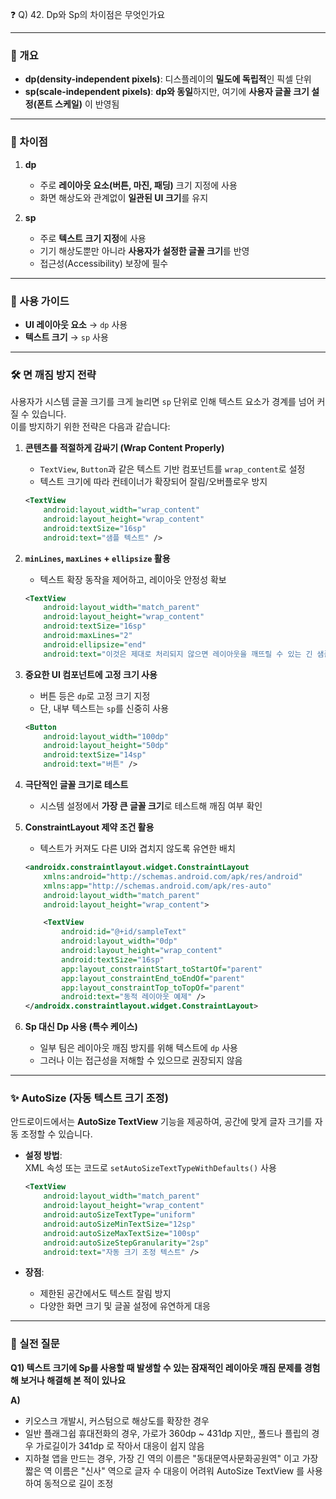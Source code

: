 ❓ Q) 42. Dp와 Sp의 차이점은 무엇인가요

---

### 📌 개요
- **dp(density-independent pixels)**: 디스플레이의 **밀도에 독립적**인 픽셀 단위  
- **sp(scale-independent pixels)**: **dp와 동일**하지만, 여기에 **사용자 글꼴 크기 설정(폰트 스케일)** 이 반영됨  

---

### 🔑 차이점
1. **dp**
   - 주로 **레이아웃 요소(버튼, 마진, 패딩)** 크기 지정에 사용  
   - 화면 해상도와 관계없이 **일관된 UI 크기**를 유지  

2. **sp**
   - 주로 **텍스트 크기 지정**에 사용  
   - 기기 해상도뿐만 아니라 **사용자가 설정한 글꼴 크기**를 반영  
   - 접근성(Accessibility) 보장에 필수  

---

### 🧭 사용 가이드
- **UI 레이아웃 요소** → `dp` 사용  
- **텍스트 크기** → `sp` 사용  

---

### 🛠️ 면 깨짐 방지 전략
사용자가 시스템 글꼴 크기를 크게 늘리면 `sp` 단위로 인해 텍스트 요소가 경계를 넘어 커질 수 있습니다.  
이를 방지하기 위한 전략은 다음과 같습니다:

1. **콘텐츠를 적절하게 감싸기 (Wrap Content Properly)**  
   - `TextView`, `Button`과 같은 텍스트 기반 컴포넌트를 `wrap_content`로 설정  
   - 텍스트 크기에 따라 컨테이너가 확장되어 잘림/오버플로우 방지  

   ```xml
   <TextView
       android:layout_width="wrap_content"
       android:layout_height="wrap_content"
       android:textSize="16sp"
       android:text="샘플 텍스트" />
   ```

2. **`minLines`, `maxLines` + `ellipsize` 활용**  
   - 텍스트 확장 동작을 제어하고, 레이아웃 안정성 확보  

   ```xml
   <TextView
       android:layout_width="match_parent"
       android:layout_height="wrap_content"
       android:textSize="16sp"
       android:maxLines="2"
       android:ellipsize="end"
       android:text="이것은 제대로 처리되지 않으면 레이아웃을 깨뜨릴 수 있는 긴 샘플 텍스트입니다." />
   ```

3. **중요한 UI 컴포넌트에 고정 크기 사용**  
   - 버튼 등은 `dp`로 고정 크기 지정  
   - 단, 내부 텍스트는 `sp`를 신중히 사용  

   ```xml
   <Button
       android:layout_width="100dp"
       android:layout_height="50dp"
       android:textSize="14sp"
       android:text="버튼" />
   ```

4. **극단적인 글꼴 크기로 테스트**  
   - 시스템 설정에서 **가장 큰 글꼴 크기**로 테스트해 깨짐 여부 확인  

5. **ConstraintLayout 제약 조건 활용**  
   - 텍스트가 커져도 다른 UI와 겹치지 않도록 유연한 배치  

   ```xml
   <androidx.constraintlayout.widget.ConstraintLayout
       xmlns:android="http://schemas.android.com/apk/res/android"
       xmlns:app="http://schemas.android.com/apk/res-auto"
       android:layout_width="match_parent"
       android:layout_height="wrap_content">

       <TextView
           android:id="@+id/sampleText"
           android:layout_width="0dp"
           android:layout_height="wrap_content"
           android:textSize="16sp"
           app:layout_constraintStart_toStartOf="parent"
           app:layout_constraintEnd_toEndOf="parent"
           app:layout_constraintTop_toTopOf="parent"
           android:text="동적 레이아웃 예제" />
   </androidx.constraintlayout.widget.ConstraintLayout>
   ```

6. **Sp 대신 Dp 사용 (특수 케이스)**  
   - 일부 팀은 레이아웃 깨짐 방지를 위해 텍스트에 `dp` 사용  
   - 그러나 이는 접근성을 저해할 수 있으므로 권장되지 않음  

---

### ✨ AutoSize (자동 텍스트 크기 조정)
안드로이드에서는 **AutoSize TextView** 기능을 제공하여, 공간에 맞게 글자 크기를 자동 조정할 수 있습니다.

- **설정 방법**:  
  XML 속성 또는 코드로 `setAutoSizeTextTypeWithDefaults()` 사용  

  ```xml
  <TextView
      android:layout_width="match_parent"
      android:layout_height="wrap_content"
      android:autoSizeTextType="uniform"
      android:autoSizeMinTextSize="12sp"
      android:autoSizeMaxTextSize="100sp"
      android:autoSizeStepGranularity="2sp"
      android:text="자동 크기 조정 텍스트" />
  ```

- **장점**:
  - 제한된 공간에서도 텍스트 잘림 방지  
  - 다양한 화면 크기 및 글꼴 설정에 유연하게 대응  

---

### 💬 실전 질문
**Q1) 텍스트 크기에 Sp를 사용할 때 발생할 수 있는 잠재적인 레이아웃 깨짐 문제를 경험해 보거나 해결해 본 적이 있나요**

**A)**
- 키오스크 개발시, 커스텀으로 해상도를 확장한 경우
- 일반 플래그쉽 휴대전화의 경우, 가로가 360dp ~ 431dp 지만,, 폴드나 플립의 경우 가로길이가 341dp 로 작아서 대응이 쉽지 않음
- 지하철 앱을 만드는 경우, 가장 긴 역의 이름은 "동대문역사문화공원역" 이고 가장 짧은 역 이름은 "신사" 역으로 글자 수 대응이 어려워 AutoSize TextView 를 사용하여 동적으로 길이 조정

